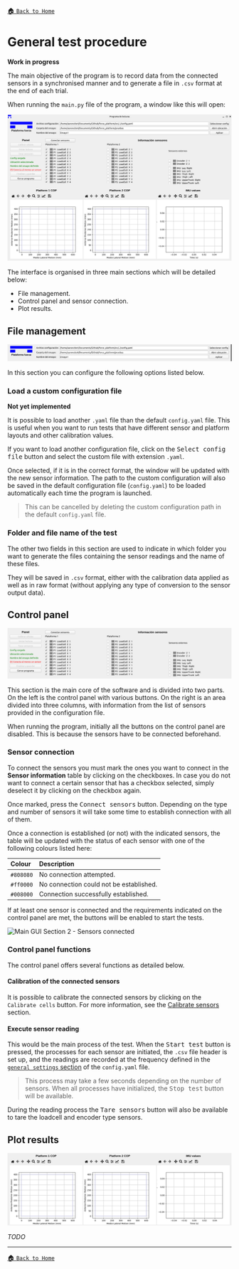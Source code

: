[:house: `Back to Home`](../home.md)

# General test procedure
**Work in progress**

The main objective of the program is to record data from the connected sensors in a synchronised manner and to generate a file in `.csv` format at the end of each trial.

When running the `main.py` file of the program, a window like this will open:

![Main GUI](../../images/docs_images/main_gui.png)

The interface is organised in three main sections which will be detailed below:
- File management.
- Control panel and sensor connection.
- Plot results.

## File management

![Main GUI Section 1](../../images/docs_images/main_gui_section1.png)

In this section you can configure the following options listed below.

### Load a custom configuration file
**Not yet implemented**

It is possible to load another `.yaml` file than the default `config.yaml` file. This is useful when you want to run tests that have different sensor and platform layouts and other calibration values.

If you want to load another configuration file, click on the <kbd>Select config file</kbd> button and select the custom file with extension `.yaml`.

Once selected, if it is in the correct format, the window will be updated with the new sensor information. The path to the custom configuration will also be saved in the default configuration file (`config.yaml`) to be loaded automatically each time the program is launched.

> This can be cancelled by deleting the custom configuration path in the default `config.yaml` file.

### Folder and file name of the test

The other two fields in this section are used to indicate in which folder you want to generate the files containing the sensor readings and the name of these files.

They will be saved in `.csv` format, either with the calibration data applied as well as in raw format (without applying any type of conversion to the sensor output data).

## Control panel

![Main GUI Section 2](../../images/docs_images/main_gui_section2.png)

This section is the main core of the software and is divided into two parts. On the left is the control panel with various buttons. On the right is an area divided into three columns, with information from the list of sensors provided in the configuration file.

When running the program, initially all the buttons on the control panel are disabled. This is because the sensors have to be connected beforehand.

### Sensor connection

To connect the sensors you must mark the ones you want to connect in the **Sensor information** table by clicking on the checkboxes. In case you do not want to connect a certain sensor that has a checkbox selected, simply deselect it by clicking on the checkbox again.

Once marked, press the <kbd>Connect sensors</kbd> button. Depending on the type and number of sensors it will take some time to establish connection with all of them.

Once a connection is established (or not) with the indicated sensors, the table will be updated with the status of each sensor with one of the following colours listed here:

| Colour | Description |
| :--- | :--- |
| `#808080` | No connection attempted. |
| `#ff0000` | No connection could not be established. |
| `#008000` | Connection successfully established. |

If at least one sensor is connected and the requirements indicated on the control panel are met, the buttons will be enabled to start the tests.

![Main GUI Section 2 - Sensors connected](../../images/docs_images/main_gui_section2_connected.png)

### Control panel functions

The control panel offers several functions as detailed below.

#### Calibration of the connected sensors

It is possible to calibrate the connected sensors by clicking on the `Calibrate cells` button. For more information, see the [Calibrate sensors](calibration_test.md) section.

#### Execute sensor reading

This would be the main process of the test. When the <kbd>Start test</kbd> button is pressed, the processes for each sensor are initiated, the `.csv` file header is set up, and the readings are recorded at the frequency defined in the [`general settings` section](../setup/config_file.md#general-settings) of the `config.yaml` file.

> This process may take a few seconds depending on the number of sensors. When all processes have initialized, the <kbd>Stop test</kbd> button will be available.

During the reading process the <kbd>Tare sensors</kbd> button will also be available to tare the loadcell and encoder type sensors.

## Plot results

![Main GUI Section 3](../../images/docs_images/main_gui_section3.png)

*TODO*

---

[:house: `Back to Home`](../home.md)
